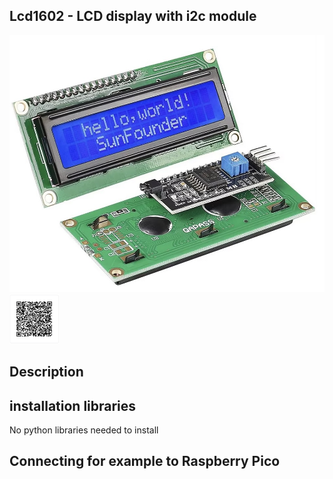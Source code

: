 ## Lcd1602 - LCD display with i2c module


<img src="Lcd1602_Photo.jpg" alt="Photo of the component">

<img src="Lcd1602_QR_code.jpg" alt="QR code to this page" width="80" height="80">


## Description



## installation libraries

No python libraries needed to install

## Connecting for example to Raspberry Pico




